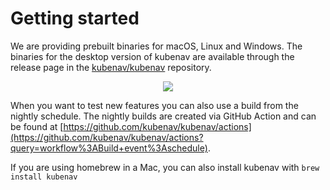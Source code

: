 # Getting started

We are providing prebuilt binaries for macOS, Linux and Windows. The binaries for the desktop version of kubenav are available through the release page in the [kubenav/kubenav](https://github.com/kubenav/kubenav/releases) repository.

<div align="center">
  <p>
    <a href="https://github.com/kubenav/kubenav/releases" target="_self"><img class="app-badges" src="https://raw.githubusercontent.com/kubenav/kubenav/master/utils/assets/desktop-badge.png"></a>
  </p>
</div>

When you want to test new features you can also use a build from the nightly schedule. The nightly builds are created via GitHub Action and can be found at [https://github.com/kubenav/kubenav/actions](https://github.com/kubenav/kubenav/actions?query=workflow%3ABuild+event%3Aschedule).

If you are using homebrew in a Mac, you can also install kubenav with `brew install kubenav`

